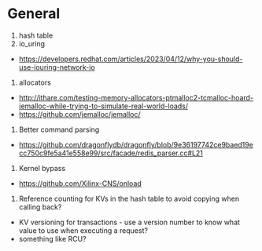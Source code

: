 # General
1. hash table
1. io_uring
  * https://developers.redhat.com/articles/2023/04/12/why-you-should-use-iouring-network-io
1. allocators
  * http://ithare.com/testing-memory-allocators-ptmalloc2-tcmalloc-hoard-jemalloc-while-trying-to-simulate-real-world-loads/
  * https://github.com/jemalloc/jemalloc/
1. Better command parsing
  * https://github.com/dragonflydb/dragonfly/blob/9e36197742ce9baed19ecc750c9fe5a41e558e99/src/facade/redis_parser.cc#L21
1. Kernel bypass
  * https://github.com/Xilinx-CNS/onload
1. Reference counting for KVs in the hash table to avoid copying when calling back?
  * KV versioning for transactions - use a version number to know what value to use when executing a request?
  * something like RCU?